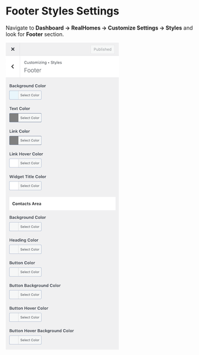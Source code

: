 # Footer Styles Settings

Navigate to **Dashboard → RealHomes → Customize Settings → Styles** and look for **Footer** section.

![Footer Settings](images/footer/footer-styles-ultra.png)